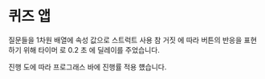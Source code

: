 #  퀴즈 앱
질문들을 1차원 배열에 속성 값으로 스트럭트 사용 
참 거짓 에 따라 버튼의 반응을 표현하기 위해 타이머 로 0.2 초 에 딜레이를 주었습니다. 

진행 도에 따라 프로그래스 바에 진행률 적용 헀습니다.




